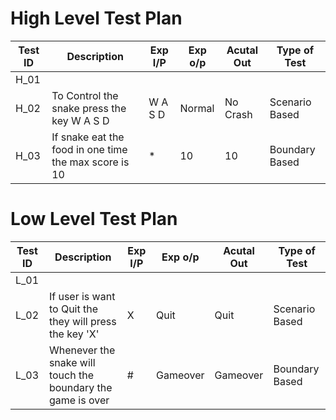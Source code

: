 # High Level Test Plan
| Test ID | Description | Exp I/P   | Exp o/p | Acutal Out | Type of Test |          
| -------| ----------- | --------- | ---------- | ---------- | ----------- |
| H_01 |  |
| H_02 | To Control the snake press the key W A S D | W A S D | Normal | No Crash | Scenario Based 
| H_03 | If snake eat the food in one time the max score is 10 |   *  | 10 | 10 | Boundary Based |


# Low Level Test Plan
| Test ID | Description | Exp I/P   | Exp o/p | Acutal Out | Type of Test |          
| -------| ----------- | --------- | ---------- | ---------- | ----------- |
| L_01 |  |
| L_02 | If user is want to Quit the they will press the key 'X' | X | Quit | Quit | Scenario Based 
| L_03 | Whenever the snake will touch the boundary the game is over  |  #   | Gameover | Gameover | Boundary Based |

